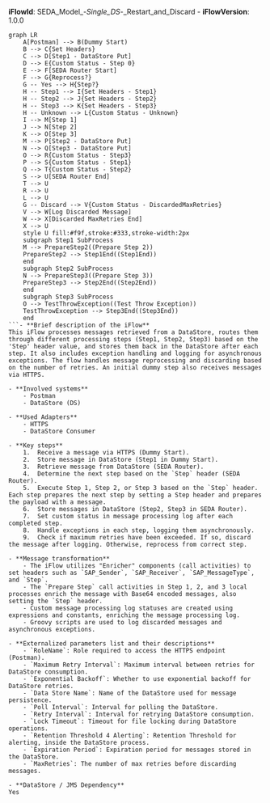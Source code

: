 **iFlowId**: SEDA_Model_-_Single_DS_-_Restart_and_Discard - **iFlowVersion**: 1.0.0
```mermaid
graph LR
    A[Postman] --> B(Dummy Start)
    B --> C{Set Headers}
    C --> D[Step1 - DataStore Put]
    D --> E{Custom Status - Step 0}
    E --> F[SEDA Router Start]
    F --> G{Reprocess?}
    G -- Yes --> H{Step?}
    H -- Step1 --> I{Set Headers - Step1}
    H -- Step2 --> J{Set Headers - Step2}
    H -- Step3 --> K{Set Headers - Step3}
    H -- Unknown --> L{Custom Status - Unknown}
    I --> M[Step 1]
    J --> N[Step 2]
    K --> O[Step 3]
    M --> P[Step2 - DataStore Put]
    N --> Q[Step3 - DataStore Put]
    O --> R{Custom Status - Step3}
    P --> S{Custom Status - Step1}
    Q --> T{Custom Status - Step2}
    S --> U[SEDA Router End]
    T --> U
    R --> U
    L --> U
    G -- Discard --> V{Custom Status - DiscardedMaxRetries}
    V --> W[Log Discarded Message]
    W --> X[Discarded MaxRetries End]
    X --> U
    style U fill:#f9f,stroke:#333,stroke-width:2px
    subgraph Step1 SubProcess
    M --> PrepareStep2((Prepare Step 2))
    PrepareStep2 --> Step1End((Step1End))
    end
    subgraph Step2 SubProcess
    N --> PrepareStep3((Prepare Step 3))
    PrepareStep3 --> Step2End((Step2End))
    end
    subgraph Step3 SubProcess
    O --> TestThrowException((Test Throw Exception))
    TestThrowException --> Step3End((Step3End))
    end
```- **Brief description of the iFlow**
This iFlow processes messages retrieved from a DataStore, routes them through different processing steps (Step1, Step2, Step3) based on the 'Step' header value, and stores them back in the DataStore after each step. It also includes exception handling and logging for asynchronous exceptions. The flow handles message reprocessing and discarding based on the number of retries. An initial dummy step also receives messages via HTTPS.

- **Involved systems**
    - Postman
    - DataStore (DS)

- **Used Adapters**
    - HTTPS
    - DataStore Consumer

- **Key steps**
    1.  Receive a message via HTTPS (Dummy Start).
    2.  Store message in DataStore (Step1 in Dummy Start).
    3.  Retrieve message from DataStore (SEDA Router).
    4.  Determine the next step based on the `Step` header (SEDA Router).
    5.  Execute Step 1, Step 2, or Step 3 based on the `Step` header. Each step prepares the next step by setting a Step header and prepares the payload with a message.
    6.  Store messages in DataStore (Step2, Step3 in SEDA Router).
    7.  Set custom status in message processing log after each completed step.
    8.  Handle exceptions in each step, logging them asynchronously.
    9.  Check if maximum retries have been exceeded. If so, discard the message after logging. Otherwise, reprocess from correct step.

- **Message transformation**
    - The iFlow utilizes "Enricher" components (call activities) to set headers such as `SAP_Sender`, `SAP_Receiver`, `SAP_MessageType`, and `Step`.
    - The `Prepare Step` call activities in Step 1, 2, and 3 local processes enrich the message with Base64 encoded messages, also setting the `Step` header.
    - Custom message processing log statuses are created using expressions and constants, enriching the message processing log.
    - Groovy scripts are used to log discarded messages and asynchronous exceptions.

- **Externalized parameters list and their descriptions**
    - `RoleName`: Role required to access the HTTPS endpoint (Postman).
    - `Maximum Retry Interval`: Maximum interval between retries for DataStore consumption.
    - `Exponential Backoff`: Whether to use exponential backoff for DataStore retries.
    - `Data Store Name`: Name of the DataStore used for message persistence.
    - `Poll Interval`: Interval for polling the DataStore.
    - `Retry Interval`: Interval for retrying DataStore consumption.
    - `Lock Timeout`: Timeout for file locking during DataStore operations.
    - `Retention Threshold 4 Alerting`: Retention Threshold for alerting, inside the DataStore process.
    - `Expiration Period`: Expiration period for messages stored in the DataStore.
    - `MaxRetries`: The number of max retries before discarding messages.

- **DataStore / JMS Dependency**
Yes
